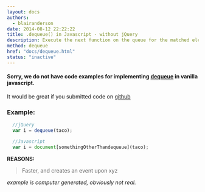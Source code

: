 ```yaml
---
layout: docs
authors:
  - blairanderson
date: 2014-08-12 22:22:22
title: .dequeue() in Javascript - without jQuery
description: Execute the next function on the queue for the matched elements.
method: dequeue
href: "docs/dequeue.html"
status: "inactive"
---
```


#### Sorry, we do not have code examples for implementing [dequeue](http://api.jquery.com/dequeue/) in vanilla javascript.

It would be great if you submitted code on [github](https://github.com/blairanderson/without-jquery/blob/master/docs/dequeue.md)

### Example:

```javascript
  //jQuery
  var i = dequeue(taco);

  //Javascript
  var i = document[somethingOtherThandequeue](taco);

```

**REASONS:**
> Faster, and creates an event upon xyz

*example is computer generated, obviously not real.*
